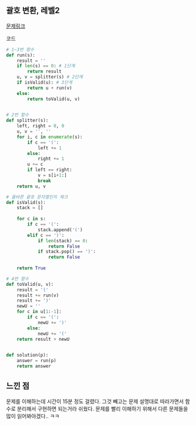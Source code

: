 ## 괄호 변환, 레벨2

[문제링크](https://school.programmers.co.kr/learn/courses/30/lessons/60058)

코드

```python
# 1~3번 함수
def run(s):
    result = ''
    if len(s) == 0: # 1단계
        return result
    u, v = splitter(s) # 2단계
    if isValid(u): # 3단계
        return u + run(v)
    else:
        return toValid(u, v)
    

# 2번 함수
def splitter(s):
    left, right = 0, 0
    u, v = '', ''
    for i, c in enumerate(s):
        if c == '(':
            left += 1
        else:
            right += 1
        u += c
        if left == right:
            v = s[i+1:]
            break
    return u, v

# 올바른 괄호 문자열인지 체크
def isValid(s):
    stack = []
    
    for c in s:
        if c == '(':
            stack.append('(')
        elif c == ')':
            if len(stack) == 0:
                return False
            if stack.pop() == ')':
                return False
            
    return True

# 4번 함수
def toValid(u, v):
    result = '('
    result += run(v)
    result += ')'
    newU = ''
    for c in u[1:-1]:
        if c == '(':
            newU += ')'
        else:
            newU += '('
    return result + newU
    

def solution(p):
    answer = run(p)
    return answer
```

## 느낀 점

문제를 이해하는데 시간이 15분 정도 걸렸다. 그것 빼고는 문제 설명대로 따라가면서 함수로 분리해서 구현하면 되는거라 쉬웠다. 문제를 빨리 이해하기 위해서 다른 문제들을 많이 읽어봐야겠다.. ㅋㅋ 
